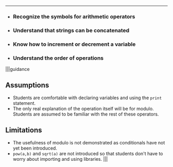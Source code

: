 ----------

* ### Recognize the symbols for arithmetic operators
* ### Understand that strings can be concatenated
* ### Know how to increment or decrement a variable
* ### Understand the order of operations

|||guidance
## Assumptions
* Students are comfortable with declaring variables and using the `print` statement.
* The only real explanation of the operation itself will be for modulo. Students are assumed to be familiar with the rest of these operators.

## Limitations
* The usefulness of modulo is not demonstrated as conditionals have not yet been introduced.
* `pow(a,b)` and `sqrt(a)` are not introduced so that students don't have to worry about importing and using libraries.
|||